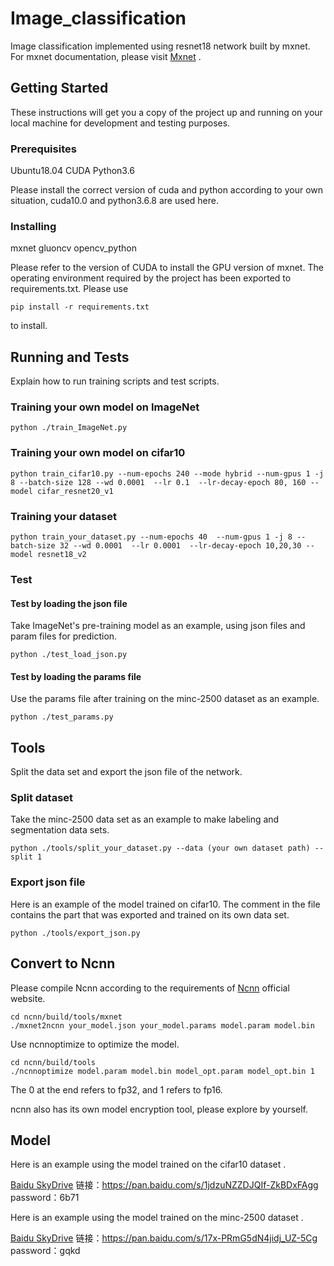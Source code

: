 # Image_classification
Image classification implemented using resnet18 network built by mxnet.
For mxnet documentation, please visit [Mxnet](https://cv.gluon.ai/contents.html) .
## Getting Started
These instructions will get you a copy of the project up and running on your local machine for development and testing purposes. 
### Prerequisites
Ubuntu18.04
CUDA
Python3.6

Please install the correct version of cuda and python according to your own situation, cuda10.0 and python3.6.8 are used here.
### Installing
mxnet
gluoncv
opencv_python

Please refer to the version of CUDA to install the GPU version of mxnet. The operating environment required by the project has been exported to requirements.txt. Please use 
```
pip install -r requirements.txt
```
 to install.
## Running and Tests
 Explain how to run training scripts and test scripts.
 ### Training your own model on ImageNet
```
python ./train_ImageNet.py
```
### Training your own model on cifar10
```
python train_cifar10.py --num-epochs 240 --mode hybrid --num-gpus 1 -j 8 --batch-size 128 --wd 0.0001  --lr 0.1  --lr-decay-epoch 80, 160 --model cifar_resnet20_v1
```
### Training your dataset
```
python train_your_dataset.py --num-epochs 40  --num-gpus 1 -j 8 --batch-size 32 --wd 0.0001  --lr 0.0001  --lr-decay-epoch 10,20,30 --model resnet18_v2
```
### Test
#### Test by loading the json file 
Take ImageNet's pre-training model as an example, using json files and param files for prediction.
```
python ./test_load_json.py
```
#### Test by loading the params file
Use the params file after training on the minc-2500 dataset as an example.
```
python ./test_params.py
```
## Tools
Split the data set and export the json file of the network.
### Split dataset
Take the minc-2500 data set as an example to make labeling and segmentation data sets.
```
python ./tools/split_your_dataset.py --data (your own dataset path) --split 1
```
### Export json file
Here is an example of the model trained on cifar10. The comment in the file contains the part that was exported and trained on its own data set.
```
python ./tools/export_json.py
```
## Convert to Ncnn
Please compile Ncnn according to the requirements of [Ncnn](https://github.com/Tencent/ncnn)  official website.
```
cd ncnn/build/tools/mxnet
./mxnet2ncnn your_model.json your_model.params model.param model.bin
```
Use ncnnoptimize to optimize the model.
```
cd ncnn/build/tools
./ncnnoptimize model.param model.bin model_opt.param model_opt.bin 1
```
The 0 at the end refers to fp32, and 1 refers to fp16.

ncnn also has its own model encryption tool, please explore by yourself.

## Model
Here is an example using the model trained on the cifar10 dataset .

[Baidu SkyDrive](链接：https://pan.baidu.com/s/1jdzuNZZDJQIf-ZkBDxFAgg )    链接：https://pan.baidu.com/s/1jdzuNZZDJQIf-ZkBDxFAgg
password：6b71   


Here is an example using the model trained on the minc-2500 dataset .

[Baidu SkyDrive](链接：https://pan.baidu.com/s/17x-PRmG5dN4jidj_UZ-5Cg )    链接：https://pan.baidu.com/s/17x-PRmG5dN4jidj_UZ-5Cg
password：gqkd 






